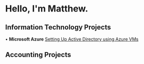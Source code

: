 # Hello, I'm Matthew.

## Information Technology Projects
• **Microsoft Azure**
[Setting Up Active Directory using Azure VMs](link-to-azure-ad-project)

## Accounting Projects

